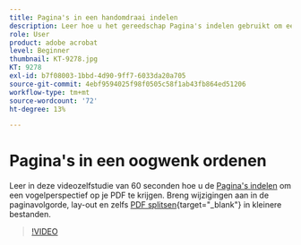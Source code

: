 ```yaml
---
title: Pagina's in een handomdraai indelen
description: Leer hoe u het gereedschap Pagina's indelen gebruikt om een totaalbeeld van uw PDF te krijgen
role: User
product: adobe acrobat
level: Beginner
thumbnail: KT-9278.jpg
KT: 9278
exl-id: b7f08003-1bbd-4d90-9ff7-6033da20a705
source-git-commit: 4ebf9594025f98f0505c58f1ab43fb864ed51206
workflow-type: tm+mt
source-wordcount: '72'
ht-degree: 13%

---
```


# Pagina&#39;s in een oogwenk ordenen

Leer in deze videozelfstudie van 60 seconden hoe u de [Pagina&#39;s indelen](https://www.adobe.com/nl/acrobat/online/rearrange-pdf.html) om een vogelperspectief op je PDF te krijgen. Breng wijzigingen aan in de paginavolgorde, lay-out en zelfs [PDF splitsen](https://www.adobe.com/nl/acrobat/online/split-pdf.html){target="_blank"} in kleinere bestanden.

>[!VIDEO](https://video.tv.adobe.com/v/338278?quality=12&learn=on&hidetitle=true)
